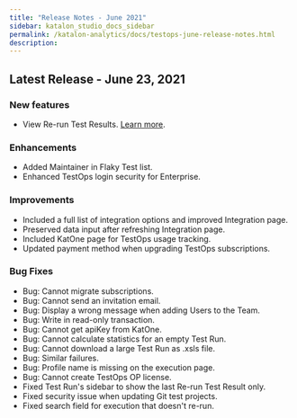 ```yaml
---
title: "Release Notes - June 2021" 
sidebar: katalon_studio_docs_sidebar
permalink: /katalon-analytics/docs/testops-june-release-notes.html
description:
---
```


## Latest Release - June 23, 2021

### New features

* View Re-run Test Results. [Learn more](https://docs.katalon.com/katalon-analytics/docs/rerun-results.html).

### Enhancements

* Added Maintainer in Flaky Test list.
* Enhanced TestOps login security for Enterprise.

### Improvements

* Included a full list of integration options and improved Integration page.
* Preserved data input after refreshing Integration page.
* Included KatOne page for TestOps usage tracking.
* Updated payment method when upgrading TestOps subscriptions.

### Bug Fixes

* Bug: Cannot migrate subscriptions.
* Bug: Cannot send an invitation email.
* Bug: Display a wrong message when adding Users to the Team.
* Bug: Write in read-only transaction.
* Bug: Cannot get apiKey from KatOne.
* Bug: Cannot calculate statistics for an empty Test Run.
* Bug: Cannot download a large Test Run as .xsls file.
* Bug: Similar failures.
* Bug: Profile name is missing on the execution page.
* Bug: Cannot create TestOps OP license.
* Fixed Test Run's sidebar to show the last Re-run Test Result only.
* Fixed security issue when updating Git test projects.
* Fixed search field for execution that doesn't re-run.
